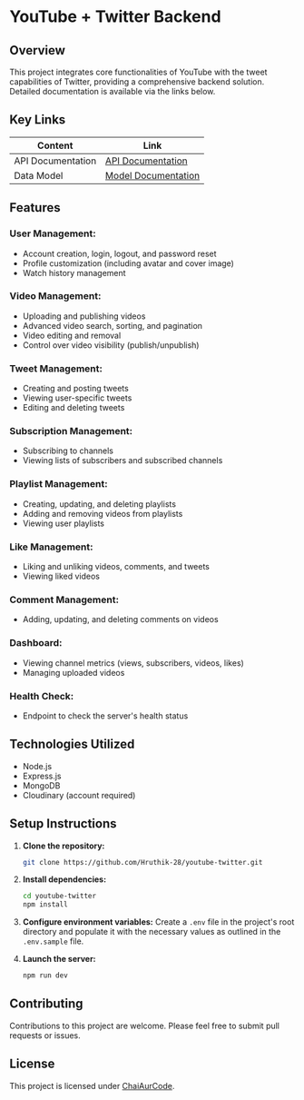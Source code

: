 # YouTube + Twitter Backend 

## Overview

This project integrates core functionalities of YouTube with the tweet capabilities of Twitter, providing a comprehensive backend solution. Detailed documentation is available via the links below.

## Key Links

| Content            | Link                                                                        |
| ------------------ | ----------------------------------------------------------------------------|
| API Documentation  | [API Documentation](https://documenter.getpostman.com/view/28570926/2s9YsNdVwW)    |
| Data Model         | [Model Documentation](https://app.eraser.io/workspace/YtPqZ1VogxGy1jzIDkzj)         |

## Features

### User Management:

- Account creation, login, logout, and password reset
- Profile customization (including avatar and cover image)
- Watch history management

### Video Management:

- Uploading and publishing videos
- Advanced video search, sorting, and pagination
- Video editing and removal
- Control over video visibility (publish/unpublish)

### Tweet Management:

- Creating and posting tweets
- Viewing user-specific tweets
- Editing and deleting tweets

### Subscription Management:

- Subscribing to channels
- Viewing lists of subscribers and subscribed channels

### Playlist Management:

- Creating, updating, and deleting playlists
- Adding and removing videos from playlists
- Viewing user playlists

### Like Management:

- Liking and unliking videos, comments, and tweets
- Viewing liked videos

### Comment Management:

- Adding, updating, and deleting comments on videos

### Dashboard:

- Viewing channel metrics (views, subscribers, videos, likes)
- Managing uploaded videos

### Health Check:

- Endpoint to check the server's health status

## Technologies Utilized

- Node.js 
- Express.js
- MongoDB
- Cloudinary (account required)

## Setup Instructions

1. **Clone the repository:**

    ```bash
    git clone https://github.com/Hruthik-28/youtube-twitter.git
    ```

2. **Install dependencies:**

    ```bash
    cd youtube-twitter
    npm install
    ```

3. **Configure environment variables:**
    Create a `.env` file in the project's root directory and populate it with the necessary values as outlined in the `.env.sample` file.

4. **Launch the server:**

    ```bash
    npm run dev
    ```

## Contributing

Contributions to this project are welcome. Please feel free to submit pull requests or issues.

## License

This project is licensed under [ChaiAurCode](https://www.youtube.com/@chaiaurcode).
